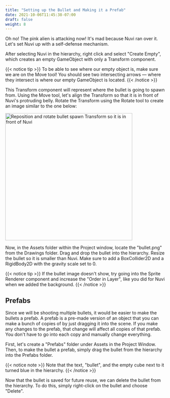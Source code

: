 ```yaml
---
title: "Setting up the Bullet and Making it a Prefab"
date: 2021-10-06T11:45:38-07:00
draft: false
weight: 8
---
```


Oh no! The pink alien is attacking now! It's mad because Nuvi ran over it. Let's set Nuvi up with a self-defense mechanism.

After selecting Nuvi in the hierarchy, right click and select "Create Empty", which creates an empty GameObject with only a Transform component.

{{< notice tip >}}
To be able to see where our empty object is, make sure we are on the Move tool! You should see two intersecting arrows — where they intersect is where our empty GameObject is located.
{{< /notice >}}

This Transform component will represent where the bullet is going to spawn from. Using the Move tool, let's align the Transform so that it is in front of Nuvi's protruding belly. Rotate the Transform using the Rotate tool to create an image similar to the one below:

<img src="../img/7_bulletSpawn.png" alt="Reposition and rotate bullet spawn Transform so it is in front of Nuvi" width="400"/>

Now, in the Assets folder within the Project window, locate the "bullet.png" from the Drawings folder. Drag and drop the bullet into the hierarchy. Resize the bullet so it is smaller than Nuvi. Make sure to add a BoxCollider2D and a RigidBody2D with the gravity scale set to 0.

{{< notice tip >}}
If the bullet image doesn't show, try going into the Sprite Renderer component and increase the "Order in Layer", like you did for Nuvi when we added the background.
{{< /notice >}}

## Prefabs

Since we will be shooting multiple bullets, it would be easier to make the bullets a prefab. A prefab is a pre-made version of an object that you can make a bunch of copies of by just dragging it into the scene. If you make any changes to the prefab, that change will affect all copies of that prefab. You don't have to go into each copy and manually change everything.

First, let's create a "Prefabs" folder under Assets in the Project Window. Then, to make the bullet a prefab, simply drag the bullet from the hierarchy into the Prefabs folder.

{{< notice note >}}
Note that the text, "bullet", and the empty cube next to it turned blue in the hierarchy.
{{< /notice >}}

Now that the bullet is saved for future reuse, we can delete the bullet from the hierarchy. To do this, simply right-click on the bullet and choose "Delete".
